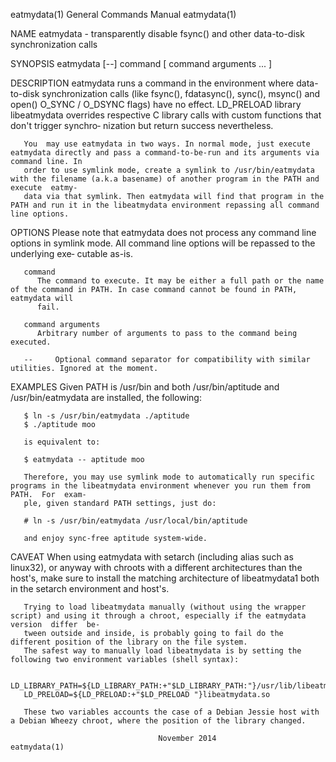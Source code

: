 eatmydata(1)							    General Commands Manual							  eatmydata(1)

NAME
       eatmydata - transparently disable fsync() and other data-to-disk synchronization calls

SYNOPSIS
       eatmydata [--] command [ command arguments ... ]

DESCRIPTION
       eatmydata  runs	a  command in the environment where data-to-disk synchronization calls (like fsync(), fdatasync(), sync(), msync() and open() O_SYNC /
       O_DSYNC flags) have no effect. LD_PRELOAD library libeatmydata overrides respective C library calls with custom functions that don't  trigger  synchro‐
       nization but return success nevertheless.

       You  may use eatmydata in two ways. In normal mode, just execute eatmydata directly and pass a command-to-be-run and its arguments via command line. In
       order to use symlink mode, create a symlink to /usr/bin/eatmydata with the filename (a.k.a basename) of another program in the PATH and execute	eatmy‐
       data via that symlink. Then eatmydata will find that program in the PATH and run it in the libeatmydata environment repassing all command line options.

OPTIONS
       Please  note that eatmydata does not process any command line options in symlink mode. All command line options will be repassed to the underlying exe‐
       cutable as-is.

       command
	      The command to execute. It may be either a full path or the name of the command in PATH. In case command cannot be found in PATH, eatmydata will
	      fail.

       command arguments
	      Arbitrary number of arguments to pass to the command being executed.

       --     Optional command separator for compatibility with similar utilities. Ignored at the moment.

EXAMPLES
       Given PATH is /usr/bin and both /usr/bin/aptitude and /usr/bin/eatmydata are installed, the following:

	   $ ln -s /usr/bin/eatmydata ./aptitude
	   $ ./aptitude moo

       is equivalent to:

	   $ eatmydata -- aptitude moo

       Therefore, you may use symlink mode to automatically run specific programs in the libeatmydata environment whenever you run them from PATH.  For	 exam‐
       ple, given standard PATH settings, just do:

	   # ln -s /usr/bin/eatmydata /usr/local/bin/aptitude

       and enjoy sync-free aptitude system-wide.

CAVEAT
       When  using  eatmydata with setarch (including alias such as linux32), or anyway with chroots with a different architectures than the host's, make sure
       to install the matching architecture of libeatmydata1 both in the setarch environment and host's.

       Trying to load libeatmydata manually (without using the wrapper script) and using it through a chroot, especially if the eatmydata version  differ  be‐
       tween outside and inside, is probably going to fail do the different position of the library on the file system.
       The safest way to manually load libeatmydata is by setting the following two environment variables (shell syntax):

	   LD_LIBRARY_PATH=${LD_LIBRARY_PATH:+"$LD_LIBRARY_PATH:"}/usr/lib/libeatmydata
	   LD_PRELOAD=${LD_PRELOAD:+"$LD_PRELOAD "}libeatmydata.so

       These two variables accounts the case of a Debian Jessie host with a Debian Wheezy chroot, where the position of the library changed.

									 November 2014								  eatmydata(1)
